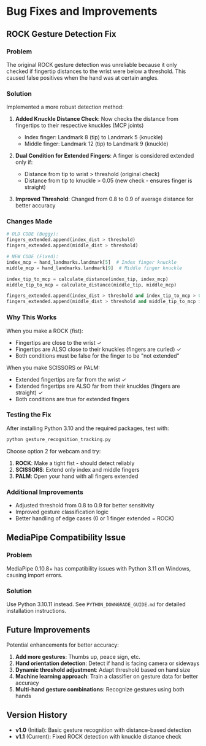 # Bug Fixes and Improvements

## ROCK Gesture Detection Fix

### Problem
The original ROCK gesture detection was unreliable because it only checked if fingertip distances to the wrist were below a threshold. This caused false positives when the hand was at certain angles.

### Solution
Implemented a more robust detection method:

1. **Added Knuckle Distance Check**: Now checks the distance from fingertips to their respective knuckles (MCP joints)
   - Index finger: Landmark 8 (tip) to Landmark 5 (knuckle)
   - Middle finger: Landmark 12 (tip) to Landmark 9 (knuckle)

2. **Dual Condition for Extended Fingers**: A finger is considered extended only if:
   - Distance from tip to wrist > threshold (original check)
   - Distance from tip to knuckle > 0.05 (new check - ensures finger is straight)

3. **Improved Threshold**: Changed from 0.8 to 0.9 of average distance for better accuracy

### Changes Made

```python
# OLD CODE (Buggy):
fingers_extended.append(index_dist > threshold)
fingers_extended.append(middle_dist > threshold)

# NEW CODE (Fixed):
index_mcp = hand_landmarks.landmark[5]  # Index finger knuckle
middle_mcp = hand_landmarks.landmark[9]  # Middle finger knuckle

index_tip_to_mcp = calculate_distance(index_tip, index_mcp)
middle_tip_to_mcp = calculate_distance(middle_tip, middle_mcp)

fingers_extended.append(index_dist > threshold and index_tip_to_mcp > 0.05)
fingers_extended.append(middle_dist > threshold and middle_tip_to_mcp > 0.05)
```

### Why This Works

When you make a ROCK (fist):
- Fingertips are close to the wrist ✓
- Fingertips are ALSO close to their knuckles (fingers are curled) ✓
- Both conditions must be false for the finger to be "not extended"

When you make SCISSORS or PALM:
- Extended fingertips are far from the wrist ✓
- Extended fingertips are ALSO far from their knuckles (fingers are straight) ✓
- Both conditions are true for extended fingers

### Testing the Fix

After installing Python 3.10 and the required packages, test with:

```bash
python gesture_recognition_tracking.py
```

Choose option 2 for webcam and try:
1. **ROCK**: Make a tight fist - should detect reliably
2. **SCISSORS**: Extend only index and middle fingers
3. **PALM**: Open your hand with all fingers extended

### Additional Improvements

- Adjusted threshold from 0.8 to 0.9 for better sensitivity
- Improved gesture classification logic
- Better handling of edge cases (0 or 1 finger extended = ROCK)

## MediaPipe Compatibility Issue

### Problem
MediaPipe 0.10.8+ has compatibility issues with Python 3.11 on Windows, causing import errors.

### Solution
Use Python 3.10.11 instead. See `PYTHON_DOWNGRADE_GUIDE.md` for detailed installation instructions.

## Future Improvements

Potential enhancements for better accuracy:

1. **Add more gestures**: Thumbs up, peace sign, etc.
2. **Hand orientation detection**: Detect if hand is facing camera or sideways
3. **Dynamic threshold adjustment**: Adapt threshold based on hand size
4. **Machine learning approach**: Train a classifier on gesture data for better accuracy
5. **Multi-hand gesture combinations**: Recognize gestures using both hands

## Version History

- **v1.0** (Initial): Basic gesture recognition with distance-based detection
- **v1.1** (Current): Fixed ROCK detection with knuckle distance check
